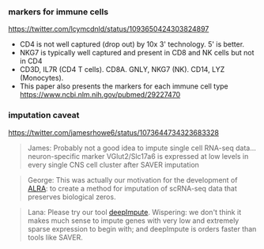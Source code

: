 
### markers for immune cells
https://twitter.com/lcymcdnld/status/1093650424303824897

* CD4 is not well captured (drop out) by 10x 3' technology. 5' is better.
* NKG7 is typically well captured and present in CD8 and NK cells but not in CD4
* CD3D, IL7R (CD4 T cells). CD8A. GNLY, NKG7 (NK). CD14, LYZ (Monocytes).
* This paper also presents the markers for each immune cell type https://www.ncbi.nlm.nih.gov/pubmed/29227470

### imputation caveat

https://twitter.com/jamesrhowe6/status/1073644734323683328

>James: Probably not a good idea to impute single cell RNA-seq data... neuron-specific marker VGlut2/Slc17a6 is expressed at low levels in every single CNS cell cluster after SAVER imputation

>George: This was actually our motivation for the development of [ALRA](https://www.biorxiv.org/content/10.1101/397588v1): to create a method for imputation of scRNA-seq data that preserves biological zeros.

>Lana: Please try our tool [deepImpute](https://www.biorxiv.org/content/10.1101/353607v1). Wispering: we don't think it makes much sense to impute genes with very low and extremely sparse expression to begin with; and deepImpute is orders faster than tools like SAVER.
